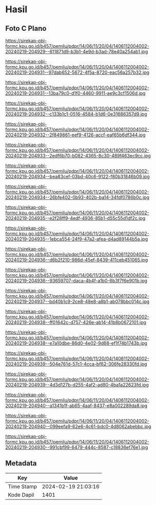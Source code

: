 # Hasil

## Foto C Plano

https://sirekap-obj-formc.kpu.go.id/b457/pemilu/pdpr/14/06/11/20/04/1406112004002-20240219-204929--611871d9-b3b1-4e9d-b3ad-78e40a254ab1.jpg

https://sirekap-obj-formc.kpu.go.id/b457/pemilu/pdpr/14/06/11/20/04/1406112004002-20240219-204931--97dab652-5672-4f5a-8720-eac56a257b32.jpg

https://sirekap-obj-formc.kpu.go.id/b457/pemilu/pdpr/14/06/11/20/04/1406112004002-20240219-204931--13ba79c0-d1f0-4460-9911-ae9c3cf1506d.jpg

https://sirekap-obj-formc.kpu.go.id/b457/pemilu/pdpr/14/06/11/20/04/1406112004002-20240219-204932--c133b1c1-0516-4584-b1d6-0e31686357d9.jpg

https://sirekap-obj-formc.kpu.go.id/b457/pemilu/pdpr/14/06/11/20/04/1406112004002-20240219-204932--2f849861-eef9-4126-accf-eaf65b6df344.jpg

https://sirekap-obj-formc.kpu.go.id/b457/pemilu/pdpr/14/06/11/20/04/1406112004002-20240219-204933--2edf6b70-b082-4365-8c30-489f463ec9cc.jpg

https://sirekap-obj-formc.kpu.go.id/b457/pemilu/pdpr/14/06/11/20/04/1406112004002-20240219-204934--bea83cef-03bd-40c6-9122-f80b31846b09.jpg

https://sirekap-obj-formc.kpu.go.id/b457/pemilu/pdpr/14/06/11/20/04/1406112004002-20240219-204934--26bfe402-0b93-402b-ba14-34fdf0786b0c.jpg

https://sirekap-obj-formc.kpu.go.id/b457/pemilu/pdpr/14/06/11/20/04/1406112004002-20240219-204935--e2f28ff9-4edf-4936-85b1-d55c55d1df2c.jpg

https://sirekap-obj-formc.kpu.go.id/b457/pemilu/pdpr/14/06/11/20/04/1406112004002-20240219-204935--1ebca554-24f9-47a2-afea-d4ad89144b5a.jpg

https://sirekap-obj-formc.kpu.go.id/b457/pemilu/pdpr/14/06/11/20/04/1406112004002-20240219-204936--d6b2f210-986d-45ef-8439-411ceb451065.jpg

https://sirekap-obj-formc.kpu.go.id/b457/pemilu/pdpr/14/06/11/20/04/1406112004002-20240219-204936--93659707-daca-4b4f-a1b0-6b3f7f6e901b.jpg

https://sirekap-obj-formc.kpu.go.id/b457/pemilu/pdpr/14/06/11/20/04/1406112004002-20240219-204937--bd40b1c9-2ce8-48e8-a8b1-ab078bbc014c.jpg

https://sirekap-obj-formc.kpu.go.id/b457/pemilu/pdpr/14/06/11/20/04/1406112004002-20240219-204938--ff01642c-d757-426e-ab14-41b8b0672101.jpg

https://sirekap-obj-formc.kpu.go.id/b457/pemilu/pdpr/14/06/11/20/04/1406112004002-20240219-204938--e7a10dbe-86d0-4e02-9d68-ef1f74b1743b.jpg

https://sirekap-obj-formc.kpu.go.id/b457/pemilu/pdpr/14/06/11/20/04/1406112004002-20240219-204939--504e761d-57c1-4cca-bf62-306fe28330fd.jpg

https://sirekap-obj-formc.kpu.go.id/b457/pemilu/pdpr/14/06/11/20/04/1406112004002-20240219-204939--4d3d127b-d255-4af2-ad80-4ba1a22623fd.jpg

https://sirekap-obj-formc.kpu.go.id/b457/pemilu/pdpr/14/06/11/20/04/1406112004002-20240219-204940--a1341b1f-ab65-4aaf-8437-e8a002289da8.jpg

https://sirekap-obj-formc.kpu.go.id/b457/pemilu/pdpr/14/06/11/20/04/1406112004002-20240219-204940--099eefa9-62e6-4c61-bdc0-4d8062abebbc.jpg

https://sirekap-obj-formc.kpu.go.id/b457/pemilu/pdpr/14/06/11/20/04/1406112004002-20240219-204930--991cbf99-6479-444c-8587-c18836ef76e1.jpg


## Metadata

| Key        | Value               |
| ---------- | ------------------- |
| Time Stamp | 2024-02-19 21:03:16 |
| Kode Dapil | 1401                |




